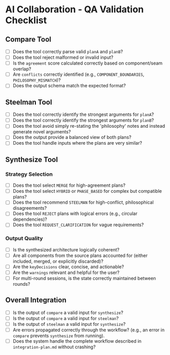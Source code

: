 # AI Collaboration - QA Validation Checklist

## Compare Tool

- [ ] Does the tool correctly parse valid `planA` and `planB`?
- [ ] Does the tool reject malformed or invalid input?
- [ ] Is the `agreement` score calculated correctly based on component/seam overlap?
- [ ] Are `conflicts` correctly identified (e.g., `COMPONENT_BOUNDARIES`, `PHILOSOPHY_MISMATCH`)?
- [ ] Does the output schema match the expected format?

## Steelman Tool

- [ ] Does the tool correctly identify the strongest arguments for `planA`?
- [ ] Does the tool correctly identify the strongest arguments for `planB`?
- [ ] Does the tool avoid simply re-stating the 'philosophy' notes and instead generate novel arguments?
- [ ] Does the output provide a balanced view of both plans?
- [ ] Does the tool handle inputs where the plans are very similar?

## Synthesize Tool

### Strategy Selection
- [ ] Does the tool select `MERGE` for high-agreement plans?
- [ ] Does the tool select `HYBRID` or `PHASE_BASED` for complex but compatible plans?
- [ ] Does the tool recommend `STEELMAN` for high-conflict, philosophical disagreements?
- [ ] Does the tool `REJECT` plans with logical errors (e.g., circular dependencies)?
- [ ] Does the tool `REQUEST_CLARIFICATION` for vague requirements?

### Output Quality
- [ ] Is the synthesized architecture logically coherent?
- [ ] Are all components from the source plans accounted for (either included, merged, or explicitly discarded)?
- [ ] Are the `keyDecisions` clear, concise, and actionable?
- [ ] Are the `warnings` relevant and helpful for the user?
- [ ] For multi-round sessions, is the state correctly maintained between rounds?

## Overall Integration

- [ ] Is the output of `compare` a valid input for `synthesize`?
- [ ] Is the output of `compare` a valid input for `steelman`?
- [ ] Is the output of `steelman` a valid input for `synthesize`?
- [ ] Are errors propagated correctly through the workflow? (e.g., an error in `compare` prevents `synthesize` from running).
- [ ] Does the system handle the complete workflow described in `integration-plan.md` without crashing?
